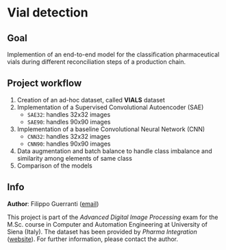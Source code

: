 # Vial detection

## Goal

Implemention of an end-to-end model for the classification pharmaceutical vials during different reconciliation steps of a production chain.

## Project workflow

1. Creation of an ad-hoc dataset, called **VIALS** dataset
2. Implementation of a Supervised Convolutional Autoencoder (SAE)
    * `SAE32`: handles 32x32 images
    * `SAE90`: handles 90x90 images 
3. Implementation of a baseline Convolutional Neural Network (CNN)
    * `CNN32`: handles 32x32 images
    * `CNN90`: handles 90x90 images 
4. Data augmentation and batch balance to handle class imbalance and similarity among elements of same class
5. Comparison of the models

## Info

**Author**: Filippo Guerranti ([email](mailto:filippo.guerranti@student.unisi.it))  

This project is part of the *Advanced Digital Image Processing* exam for the M.Sc. course in Computer and Automation Engineering at University of Siena (Italy). The dataset has been provided by *Pharma Integration* ([website](http://www.pharma-integration.it)).
For further information, please contact the author.
